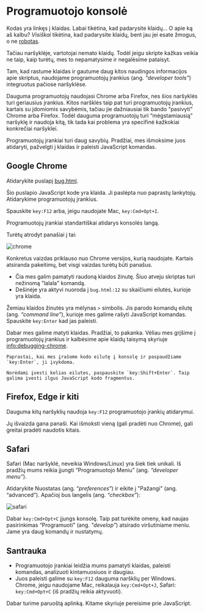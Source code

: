 # Programuotojo konsolė

Kodas yra linkęs į klaidas. Labai tikėtina, kad padarysite klaidų... O apie ką aš kalbu? *Visiškai* tikėtina, kad padarysite klaidų, bent jau jei esate žmogus, o ne [robotas](https://en.wikipedia.org/wiki/Bender_(Futurama)).

Tačiau naršyklėje, vartotojai nemato klaidų. Todėl jeigu skripte kažkas veikia ne taip, kaip turėtų, mes to nepamatysime ir negalėsime pataisyt.

Tam, kad rastume klaidas ir gautume daug kitos naudingos informacijos apie skriptus, naudojame programuotojų įrankius (ang. *"developer tools"*) integruotus pačiose naršyklėse.

Dauguma programuotojų naudojasi Chrome arba Firefox, nes šios naršyklės turi geriausius įrankius. Kitos naršklės taip pat turi programuotojų įrankius, kartais su įdomiomis savybėmis, tačiau jie dažniausiai tik bando “pasivyti” Chrome arba Firefox. Todėl dauguma programuotojų turi “mėgstamiausią” naršyklę ir naudoja kitą, tik tada kai problema yra specifinė kažkokiai konkrečiai naršyklei.

Programuotojų įrankiai turi daug savybių. Pradžiai, mes išmoksime juos atidaryti, pažvelgti į klaidas ir paleisti JavaScript komandas.

## Google Chrome

Atidarykite puslapį [bug.html](bug.html).

Šio puslapio JavaScript kode yra klaida. Ji paslėpta nuo paprastų lankytojų. Atidarykime programuotojų įrankius.

Spauskite `key:F12` arba, jeigu naudojate Mac, `key:Cmd+Opt+I`.

Programuotojų įrankiai standartiškai atidarys konsolės langą.

Turėtų atrodyt panašiai į tai:

![chrome](chrome.png)

Konkretus vaizdas priklauso nuo Chrome versijos, kurią naudojate. Kartais atsiranda pakeitimų, bet visgi vaizdas turėtų būti panašus.

- Čia mes galim pamatyti raudoną klaidos žinutę. Šiuo atveju skriptas turi nežinomą "lalala" komandą.
- Dešinėje yra aktyvi nuoroda į `bug.html:12` su skaičiumi eilutės, kurioje yra klaida.

Žemiau klaidos žinutės yra mėlynas `>` simbolis. Jis parodo komandų eilutę (ang. *“command line”*), kurioje mes galime rašyti JavaScript komandas. Spauskite `key:Enter` kad jas paleisti.

Dabar mes galime matyti klaidas. Pradžiai, to pakanka. Vėliau mes grįšime į programuotojų įrankius ir kalbėsime apie klaidų taisymą skyriuje <info:debugging-chrome>.

```smart header="Kelių eilučių įvedimas"
Paprastai, kai mes įrašome kodo eilutę į konsolę ir paspaudžiame `key:Enter`, ji įvykdoma.

Norėdami įvesti kelias eilutes, paspauskite `key:Shift+Enter`. Taip galima įvesti ilgus JavaScript kodo fragmentus.
```

## Firefox, Edge ir kiti

Dauguma kitų naršyklių naudoja `key:F12` programuotojo įrankių atidarymui.

Jų išvaizda gana panaši. Kai išmoksti vieną (gali pradėti nuo Chrome), gali greitai pradėti naudotis kitais.

## Safari

Safari (Mac naršyklė, neveikia Windows/Linux) yra šiek tiek unikali. Iš pradžių mums reikia įjungti “Programuotojo Meniu” (ang. *“developer menu”*).

Atidarykite Nuostatas (ang. “*preferences*”) ir eikite į "Pažangi" (ang. “advanced”). Apačioj bus langelis (ang. *“checkbox”*):

![safari](safari.png)

Dabar `key:Cmd+Opt+C` įjungs konsolę. Taip pat turėkite omeny, kad naujas pasirinkimas “Programuoti” (ang. *"develop"*) atsirado viršutiniame meniu. Jame yra daug komandų ir nustatymų.

## Santrauka

- Programuotojo įrankiai leidžia mums pamatyti klaidas, paleisti komandas, analizuoti kintamuosiuos ir daugiau.
- Juos paleisti galime su `key:F12` dauguma naršklių per Windows. Chrome, jeigu naudojame Mac, reikalauja `key:Cmd+Opt+J`, Safari: `key:Cmd+Opt+C` (iš pradžių reikia aktyvuoti).

Dabar turime paruoštą aplinką. Kitame skyriuje pereisime prie JavaScript.
